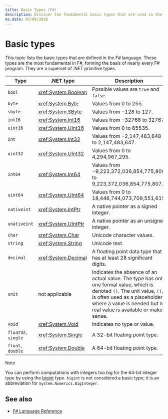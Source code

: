```yaml
---
title: Basic Types (F#)
description: Discover the fundamental basic types that are used in the F# language.
ms.date: 07/09/2018
---
```

# Basic types

This topic lists the basic types that are defined in the F# language. These types are the most fundamental in F#, forming the basis of nearly every F# program. They are a superset of .NET primitive types.

|Type|.NET type|Description|
|----|---------|-----------|
|`bool`|<xref:System.Boolean>|Possible values are `true` and `false`.|
|`byte`|<xref:System.Byte>|Values from 0 to 255.|
|`sbyte`|<xref:System.SByte>|Values from -128 to 127.|
|`int16`|<xref:System.Int16>|Values from -32768 to 32767.|
|`uint16`|<xref:System.UInt16>|Values from 0 to 65535.|
|`int`|<xref:System.Int32>|Values from -2,147,483,648 to 2,147,483,647.|
|`uint32`|<xref:System.UInt32>|Values from 0 to 4,294,967,295.|
|`int64`|<xref:System.Int64>|Values from -9,223,372,036,854,775,808 to 9,223,372,036,854,775,807.|
|`uint64`|<xref:System.UInt64>|Values from 0 to 18,446,744,073,709,551,615.|
|`nativeint`|<xref:System.IntPtr>|A native pointer as a signed integer.|
|`unativeint`|<xref:System.UIntPtr>|A native pointer as an unsigned integer.|
|`char`|<xref:System.Char>|Unicode character values.|
|`string`|<xref:System.String>|Unicode text.|
|`decimal`|<xref:System.Decimal>|A floating point data type that has at least 28 significant digits.|
|`unit`|not applicable|Indicates the absence of an actual value. The type has only one formal value, which is denoted `()`. The unit value, `()`, is often used as a placeholder where a value is needed but no real value is available or makes sense.|
|`void`|<xref:System.Void>|Indicates no type or value.|
|`float32`, `single`|<xref:System.Single>|A 32-bit floating point type.|
|`float`, `double`|<xref:System.Double>|A 64-bit floating point type.|

>[!NOTE]
You can perform computations with integers too big for the 64-bit integer type by using the [bigint](https://msdn.microsoft.com/library/dc8be18d-4042-46c4-b136-2f21a84f6efa) type. `bigint` is not considered a basic type; it is an abbreviation for `System.Numerics.BigInteger`.

## See also

- [F# Language Reference](index.md)
